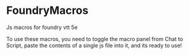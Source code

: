 # FoundryMacros
 Js macros for foundry vtt 5e

To use these macros, you need to toggle the macro panel from Chat to Script, paste the contents of a single js file into it, and its ready to use!